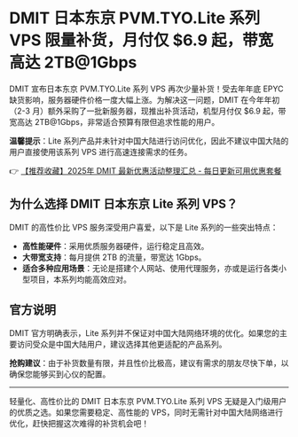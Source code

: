 # DMIT 日本东京 PVM.TYO.Lite 系列 VPS 限量补货，月付仅 $6.9 起，带宽高达 2TB@1Gbps

DMIT 宣布日本东京 PVM.TYO.Lite 系列 VPS 再次少量补货！受去年年底 EPYC 缺货影响，服务器硬件价格一度大幅上涨。为解决这一问题，DMIT 在今年年初（2-3 月）额外采购了一批新服务器，现推出补货活动，机型月付仅 $6.9 起，带宽高达 2TB@1Gbps，非常适合预算有限但追求性能的用户。

**温馨提示**：Lite 系列产品并未针对中国大陆进行访问优化，因此不建议中国大陆的用户直接使用该系列 VPS 进行高速连接需求的任务。

👉 [【推荐收藏】2025年 DMIT 最新优惠活动整理汇总 - 每日更新可用优惠套餐](https://bit.ly/dmit_coupon)

## 为什么选择 DMIT 日本东京 Lite 系列 VPS？

DMIT 的高性价比 VPS 服务深受用户喜爱，以下是 Lite 系列的一些突出特点：

- **高性能硬件**：采用优质服务器硬件，运行稳定且高效。
- **大带宽支持**：每月提供 2TB 的流量，带宽达 1Gbps。
- **适合多种应用场景**：无论是搭建个人网站、使用代理服务，亦或是运行各类小型项目，本系列均能高效应对。

## 官方说明

DMIT 官方明确表示，Lite 系列并不保证对中国大陆网络环境的优化。如果您的主要访问受众是中国大陆用户，建议选择其他更适配的产品系列。

**抢购建议**：由于补货数量有限，并且性价比极高，建议有需求的朋友尽快下单，以确保您能够买到心仪的配置。

---

轻量化、高性价比的 DMIT 日本东京 PVM.TYO.Lite 系列 VPS 无疑是入门级用户的优质之选。如果您需要稳定、高性能的 VPS，同时无需针对中国大陆网络进行优化，赶快把握这次难得的补货机会吧！